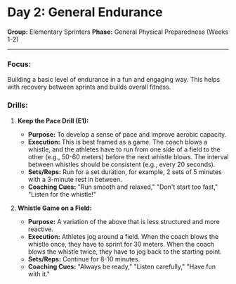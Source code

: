 # Day 2: General Endurance

**Group:** Elementary Sprinters
**Phase:** General Physical Preparedness (Weeks 1-2)

---

### Focus:
Building a basic level of endurance in a fun and engaging way. This helps with recovery between sprints and builds overall fitness.

### Drills:

1.  **Keep the Pace Drill (E1):**
    *   **Purpose:** To develop a sense of pace and improve aerobic capacity.
    *   **Execution:** This is best framed as a game. The coach blows a whistle, and the athletes have to run from one side of a field to the other (e.g., 50-60 meters) before the next whistle blows. The interval between whistles should be consistent (e.g., every 20 seconds).
    *   **Sets/Reps:** Run for a set duration, for example, 2 sets of 5 minutes with a 3-minute rest in between.
    *   **Coaching Cues:** "Run smooth and relaxed," "Don't start too fast," "Listen for the whistle!"

2.  **Whistle Game on a Field:**
    *   **Purpose:** A variation of the above that is less structured and more reactive.
    *   **Execution:** Athletes jog around a field. When the coach blows the whistle once, they have to sprint for 30 meters. When the coach blows the whistle twice, they have to jog back to the starting point.
    *   **Sets/Reps:** Continue for 8-10 minutes.
    *   **Coaching Cues:** "Always be ready," "Listen carefully," "Have fun with it."
